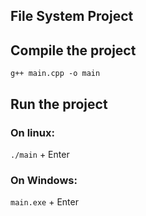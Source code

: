 ## File System Project

## Compile the project

`g++ main.cpp -o main`

## Run the project

### On linux:
`./main` + Enter

### On Windows:

`main.exe` + Enter